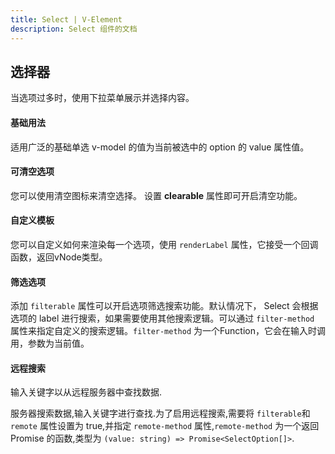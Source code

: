 ```yaml
---
title: Select | V-Element
description: Select 组件的文档
---
```

## 选择器

当选项过多时，使用下拉菜单展示并选择内容。

#### 基础用法

适用广泛的基础单选 v-model 的值为当前被选中的 option 的 value 属性值。

<preview path="../demo/Select/Basic.vue" title="基础选择器" description="Select 基础选择器"></preview>

#### 可清空选项

您可以使用清空图标来清空选择。
设置 **clearable** 属性即可开启清空功能。

<preview path="../demo/Select/Clearable.vue" title="基础选择器" description="Select 可清空选项"></preview>

#### 自定义模板

您可以自定义如何来渲染每一个选项，使用 `renderLabel` 属性，它接受一个回调函数，返回vNode类型。

<preview path="../demo/Select/CustomRender.vue" title="自定义模板" description="Select 自定义模板"></preview>

#### 筛选选项

添加 `filterable` 属性可以开启选项筛选搜索功能。默认情况下， Select 会根据选项的 label 进行搜索，如果需要使用其他搜索逻辑。可以通过 `filter-method` 属性来指定自定义的搜索逻辑。`filter-method` 为一个Function，它会在输入时调用，参数为当前值。

<preview path="../demo/Select/Filter.vue" title="筛选选项" description="Select 筛选选项"></preview>

#### 远程搜索

输入关键字以从远程服务器中查找数据.

服务器搜索数据,输入关键字进行查找.为了启用远程搜索,需要将 `filterable`和 `remote` 属性设置为 true,并指定 `remote-method` 属性,`remote-method` 为一个返回 Promise 的函数,类型为 `(value: string) => Promise<SelectOption[]>`.

<preview path="../demo/Select/Remote.vue" title="远程搜索" description="Select 远程搜索"></preview>


